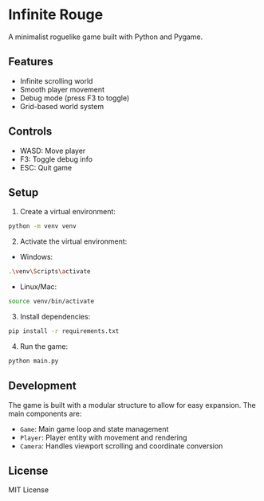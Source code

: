 # Infinite Rouge

A minimalist roguelike game built with Python and Pygame.

## Features

- Infinite scrolling world
- Smooth player movement
- Debug mode (press F3 to toggle)
- Grid-based world system

## Controls

- WASD: Move player
- F3: Toggle debug info
- ESC: Quit game

## Setup

1. Create a virtual environment:
```bash
python -m venv venv
```

2. Activate the virtual environment:
- Windows:
```bash
.\venv\Scripts\activate
```
- Linux/Mac:
```bash
source venv/bin/activate
```

3. Install dependencies:
```bash
pip install -r requirements.txt
```

4. Run the game:
```bash
python main.py
```

## Development

The game is built with a modular structure to allow for easy expansion. The main components are:

- `Game`: Main game loop and state management
- `Player`: Player entity with movement and rendering
- `Camera`: Handles viewport scrolling and coordinate conversion

## License

MIT License 